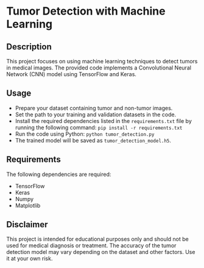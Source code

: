 <!DOCTYPE html>
<html>
<head>
    <title>Tumor Detection with Machine Learning</title>
</head>
<body>
    <h1>Tumor Detection with Machine Learning</h1>
    <h2>Description</h2>
<p>This project focuses on using machine learning techniques to detect tumors in medical images. The provided code implements a Convolutional Neural Network (CNN) model using TensorFlow and Keras.</p>

<h2>Usage</h2>
<ul>
    <li>Prepare your dataset containing tumor and non-tumor images.</li>
    <li>Set the path to your training and validation datasets in the code.</li>
    <li>Install the required dependencies listed in the <code>requirements.txt</code> file by running the following command: <code>pip install -r requirements.txt</code></li>
    <li>Run the code using Python: <code>python tumor_detection.py</code></li>
    <li>The trained model will be saved as <code>tumor_detection_model.h5</code>.</li>
</ul>

<h2>Requirements</h2>
<p>The following dependencies are required:</p>
<ul>
    <li>TensorFlow</li>
    <li>Keras</li>
    <li>Numpy</li>
    <li>Matplotlib</li>
</ul>

<h2>Disclaimer</h2>
<p>This project is intended for educational purposes only and should not be used for medical diagnosis or treatment. The accuracy of the tumor detection model may vary depending on the dataset and other factors. Use it at your own risk.</p>
